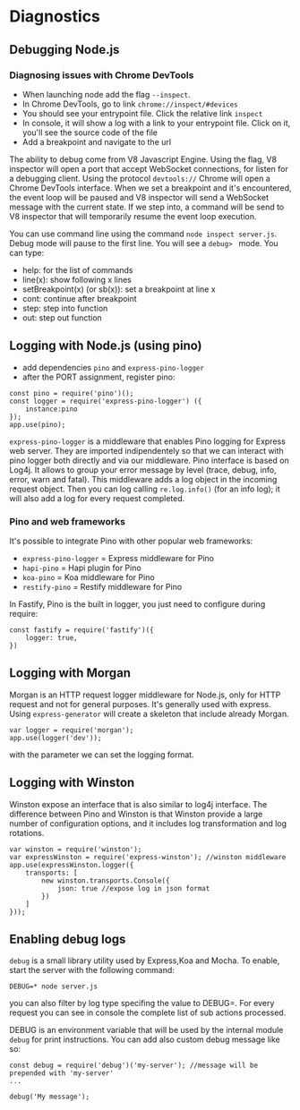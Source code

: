 # Diagnostics

## Debugging Node.js

### Diagnosing issues with Chrome DevTools

- When launching node add the flag `--inspect`.
- In Chrome DevTools, go to link `chrome://inspect/#devices`
- You should see your entrypoint file. Click the relative link `inspect`
- In console, it will show a log with a link to your entrypoint file. Click on it, you'll see the source code of the file
- Add a breakpoint and navigate to the url

The ability to debug come from V8 Javascript Engine. Using the flag, V8 inspector will open a port that accept WebSocket connections, for listen for a debugging client.
Using the protocol `devtools://` Chrome will open a Chrome DevTools interface.
When we set a breakpoint and it's encountered, the event loop will be paused and V8 inspector will send a WebSocket message with the current state.
If we step into, a command will be send to V8 inspector that will temporarily resume the event loop execution.

You can use command line using the command `node inspect server.js`.
Debug mode will pause to the first line. You will see a `debug> ` mode.
You can type:

- help: for the list of commands
- line(x): show following x lines
- setBreakpoint(x) (or sb(x)): set a breakpoint at line x
- cont: continue after breakpoint
- step: step into function
- out: step out function

## Logging with Node.js (using pino)

- add dependencies `pino` and `express-pino-logger`
- after the PORT assignment, register pino:

```
const pino = require('pino')();
const logger = require('express-pino-logger') ({
    instance:pino
});
app.use(pino);
```

`express-pino-logger` is a middleware that enables Pino logging for Express web server. They are imported indipendentely so that we can interact with pino logger both directly and via our middleware.
Pino interface is based on Log4j. It allows to group your error message by level (trace, debug, info, error, warn and fatal).
This middleware adds a log object in the incoming request object. Then you can log calling `re.log.info()` (for an info log); it will also add a log for every request completed.

### Pino and web frameworks

It's possible to integrate Pino with other popular web frameworks:

- `express-pino-logger` = Express middleware for Pino
- `hapi-pino` = Hapi plugin for Pino
- `koa-pino` = Koa middleware for Pino
- `restify-pino` = Restify middleware for Pino

In Fastify, Pino is the built in logger, you just need to configure during require:

```
const fastify = require('fastify')({
    logger: true,
})
```

## Logging with Morgan

Morgan is an HTTP request logger middleware for Node.js, only for HTTP request and not for general purposes.
It's generally used with express. Using `express-generator` will create a skeleton that include already Morgan.

```
var logger = require('morgan');
app.use(logger('dev'));
```

with the parameter we can set the logging format.

## Logging with Winston

Winston expose an interface that is also similar to log4j interface. The difference between Pino and Winston is that Winston provide a large number of configuration options, and it includes log transformation and log rotations.

```
var winston = require('winston');
var expressWinston = require('express-winston'); //winston middleware
app.use(expressWinston.logger({
    transports: [
        new winston.transports.Console({
            json: true //expose log in json format
        })
    ]
}));
```

## Enabling debug logs

`debug` is a small library utility used by Express,Koa and Mocha.
To enable, start the server with the following command:

`DEBUG=* node server.js`

you can also filter by log type specifing the value to DEBUG=.
For every request you can see in console the complete list of sub actions processed.

DEBUG is an environment variable that will be used by the internal module `debug` for print instructions.
You can add also custom debug message like so:

```
const debug = require('debug')('my-server'); //message will be prepended with 'my-server'
...

debug('My message');

```
